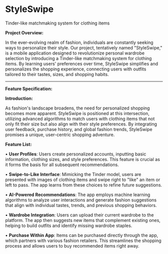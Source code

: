 # StyleSwipe
Tinder-like matchmaking system for clothing items


**Project Overview:**

In the ever-evolving realm of fashion, individuals are constantly seeking ways to personalize their style. Our project, tentatively named "StyleSwipe," is a mobile application designed to revolutionize personal wardrobe selection by introducing a Tinder-like matchmaking system for clothing items. By learning users' preferences over time, StyleSwipe simplifies and personalizes the shopping experience, connecting users with outfits tailored to their tastes, sizes, and shopping habits.

---

**Feature Specification:**

**Introduction:**

As fashion's landscape broadens, the need for personalized shopping becomes more apparent. StyleSwipe is positioned at this intersection, utilizing advanced algorithms to match users with clothing items that not only fit their size but also align with their style preferences. By integrating user feedback, purchase history, and global fashion trends, StyleSwipe promises a unique, user-centric shopping adventure.

**Feature List:**

• **User Profiles**: Users create personalized accounts, inputting basic information, clothing sizes, and style preferences. This feature is crucial as it forms the basis for all subsequent recommendations.

• **Swipe-to-Like Interface**: Mimicking the Tinder model, users are presented with images of clothing items and swipe right to "like" an item or left to pass. The app learns from these choices to refine future suggestions.

• **AI-Powered Recommendations**: The app employs machine learning algorithms to analyze user interactions and generate fashion suggestions that align with individual tastes, trends, and previous shopping behaviors.

• **Wardrobe Integration**: Users can upload their current wardrobe to the platform. The app then suggests new items that complement existing ones, helping to build outfits and identify missing wardrobe staples.

• **Purchase Within App**: Items can be purchased directly through the app, which partners with various fashion retailers. This streamlines the shopping process and allows users to buy recommended items right away.

